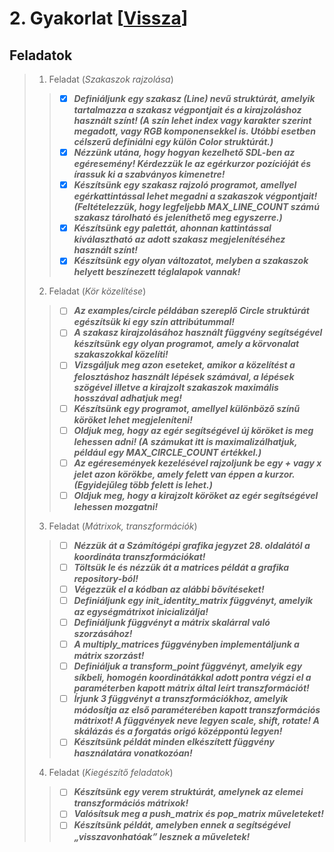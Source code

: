 # 2. Gyakorlat [[Vissza](https://github.com/OraveczJozsef/ME_BRZGJZ/tree/main/Sz%C3%A1m%C3%ADt%C3%B3g%C3%A9pi%20Grafika/Gyakorlati%20Feladatok)]
## Feladatok
> 1. Feladat (*Szakaszok rajzolása*)
> > - [x] ***Definiáljunk egy szakasz (Line) nevű struktúrát, amelyik tartalmazza a szakasz végpontjait és a kirajzoláshoz használt színt! (A szín lehet index vagy karakter szerint megadott, vagy RGB komponensekkel is. Utóbbi esetben célszerű definiálni egy külön Color struktúrát.)***
> > - [x] ***Nézzünk utána, hogy hogyan kezelhető SDL-ben az egéresemény! Kérdezzük le az egérkurzor pozícióját és írassuk ki a szabványos kimenetre!***
> > - [x] ***Készítsünk egy szakasz rajzoló programot, amellyel egérkattintással lehet megadni a szakaszok végpontjait! (Feltételezzük, hogy legfeljebb MAX_LINE_COUNT számú szakasz tárolható és jeleníthető meg egyszerre.)***
> > - [x] ***Készítsünk egy palettát, ahonnan kattintással kiválasztható az adott szakasz megjelenítéséhez használt színt!***
> > - [x] ***Készítsünk egy olyan változatot, melyben a szakaszok helyett beszínezett téglalapok vannak!***
> 2. Feladat (*Kör közelítése*)
> > - [ ] ***Az examples/circle példában szereplő Circle struktúrát egészítsük ki egy szín attribútummal!***
> > - [ ] ***A szakasz kirajzolásához használt függvény segítségével készítsünk egy olyan programot, amely a körvonalat szakaszokkal közelíti!***
> > - [ ] ***Vizsgáljuk meg azon eseteket, amikor a közelítést a felosztáshoz használt lépések számával, a lépések szögével illetve a kirajzolt szakaszok maximális hosszával adhatjuk meg!***
> > - [ ] ***Készítsünk egy programot, amellyel különböző színű köröket lehet megjeleníteni!***
> > - [ ] ***Oldjuk meg, hogy az egér segítségével új köröket is meg lehessen adni! (A számukat itt is maximalizálhatjuk, például egy MAX_CIRCLE_COUNT értékkel.)***
> > - [ ] ***Az egéresemények kezelésével rajzoljunk be egy + vagy x jelet azon körökbe, amely felett van éppen a kurzor. (Egyidejűleg több felett is lehet.)***
> > - [ ] ***Oldjuk meg, hogy a kirajzolt köröket az egér segítségével lehessen mozgatni!***
> 3. Feladat (*Mátrixok, transzformációk*)
> > - [ ] ***Nézzük át a Számítógépi grafika jegyzet 28. oldalától a koordináta transzformációkat!***
> > - [ ] ***Töltsük le és nézzük át a matrices példát a grafika repository-ból!***
> > - [ ] ***Végezzük el a kódban az alábbi bővítéseket!***
> > - [ ] ***Definiáljunk egy init_identity_matrix függvényt, amelyik az egységmátrixot inicializálja!***
> > - [ ] ***Definiáljunk függvényt a mátrix skalárral való szorzásához!***
> > - [ ] ***A multiply_matrices függvényben implementáljunk a mátrix szorzást!***
> > - [ ] ***Definiáljuk a transform_point függvényt, amelyik egy síkbeli, homogén koordinátákkal adott pontra végzi el a paraméterben kapott mátrix által leírt transzformációt!***
> > - [ ] ***Írjunk 3 függvényt a transzformációkhoz, amelyik módosítja az első paraméterében kapott transzformációs mátrixot! A függvények neve legyen scale, shift, rotate! A skálázás és a forgatás origó középpontú legyen!***
> > - [ ] ***Készítsünk példát minden elkészített függvény használatára vonatkozóan!***
> 4. Feladat (*Kiegészítő feladatok*)
> > - [ ] ***Készítsünk egy verem struktúrát, amelynek az elemei transzformációs mátrixok!***
> > - [ ] ***Valósítsuk meg a push_matrix és pop_matrix műveleteket!***
> > - [ ] ***Készítsünk példát, amelyben ennek a segítségével „visszavonhatóak” lesznek a műveletek!***